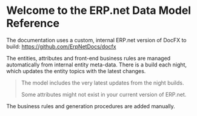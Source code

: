 # Welcome to the ERP.net Data Model Reference

The documentation uses a custom, internal ERP.net version of DocFX to build:
https://github.com/ErpNetDocs/docfx

The entities, attributes and front-end business rules are managed automatically from internal entity meta-data.
There is a build each night, which updates the entity topics with the latest changes.

> The model includes the very latest updates from the night builds.
>
> Some attributes might not exist in your current version of ERP.net.

The business rules and generation procedures are added manually.
